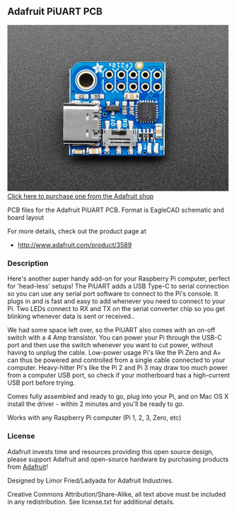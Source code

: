 ## Adafruit PiUART PCB

<a href="http://www.adafruit.com/products/3589"><img src="assets/3589.jpg?raw=true" width="500px"><br/>
Click here to purchase one from the Adafruit shop</a>

PCB files for the Adafruit PiUART PCB. Format is EagleCAD schematic and board layout

For more details, check out the product page at
* http://www.adafruit.com/product/3589

### Description

Here's another super handy add-on for your Raspberry Pi computer, perfect for 'head-less' setups! The PiUART adds a USB Type-C to serial connection so you can use any serial port software to connect to the Pi's console. It plugs in and is fast and easy to add whenever you need to connect to your Pi. Two LEDs connect to RX and TX on the serial converter chip so you get blinking whenever data is sent or received..

We had some space left over, so the PiUART also comes with an on-off switch with a 4 Amp transistor. You can power your Pi through the USB-C port and then use the switch whenever you want to cut power, without having to unplug the cable. Low-power usage Pi's like the Pi Zero and A+ can thus be powered and controlled from a single cable connected to your computer. Heavy-hitter Pi's like the Pi 2 and Pi 3 may draw too much power from a computer USB port, so check if your motherboard has a high-current USB port before trying.

Comes fully assembled and ready to go, plug into your Pi, and on Mac OS X install the driver - within 2 minutes and you'll be ready to go.

Works with any Raspberry Pi computer (Pi 1, 2, 3, Zero, etc)

### License

Adafruit invests time and resources providing this open source design, please support Adafruit and open-source hardware by purchasing products from [Adafruit](https://www.adafruit.com)!

Designed by Limor Fried/Ladyada for Adafruit Industries.

Creative Commons Attribution/Share-Alike, all text above must be included in any redistribution. See license.txt for additional details.
